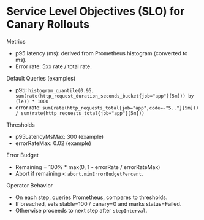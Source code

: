 # Service Level Objectives (SLO) for Canary Rollouts

Metrics
- p95 latency (ms): derived from Prometheus histogram (converted to ms).
- Error rate: 5xx rate / total rate.

Default Queries (examples)
- p95: `histogram_quantile(0.95, sum(rate(http_request_duration_seconds_bucket{job="app"}[5m])) by (le)) * 1000`
- error rate: `sum(rate(http_requests_total{job="app",code=~"5.."}[5m])) / sum(rate(http_requests_total{job="app"}[5m]))`

Thresholds
- p95LatencyMsMax: 300 (example)
- errorRateMax: 0.02 (example)

Error Budget
- Remaining = 100% * max(0, 1 - errorRate / errorRateMax)
- Abort if remaining < `abort.minErrorBudgetPercent`.

Operator Behavior
- On each step, queries Prometheus, compares to thresholds.
- If breached, sets stable=100 / canary=0 and marks status=Failed.
- Otherwise proceeds to next step after `stepInterval`.


